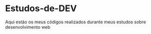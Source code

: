 # Estudos-de-DEV
Aqui estão os meus códigos realizados durante meus estudos sobre desenvolvimento web
